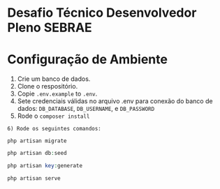 # Desafio Técnico Desenvolvedor Pleno SEBRAE

# Configuração de Ambiente 

1) Crie um banco de dados.
2) Clone o respositório.
3) Copie `.env.example` to `.env`.
4) Sete credenciais válidas no arquivo .env para conexão do banco de dados: `DB_DATABASE`, `DB_USERNAME`, e `DB_PASSWORD`
5) Rode o `composer install`

```
6) Rode os seguintes comandos:

php artisan migrate
```
```php
php artisan db:seed
```
```php
php artisan key:generate
```
```php
php artisan serve
```